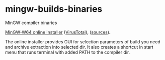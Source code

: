 # mingw-builds-binaries
MinGW compiler binaries

[MinGW-W64 online installer](https://github.com/Vuniverse0/mingwInstaller/releases/download/1.1.0/mingwInstaller.exe) ([VirusTotal](https://www.virustotal.com/gui/file/d96c51d131ec4bf5f904861bf924fb7afe48f1ce37c0011509d96595473adaa0?nocache=1)), ([sources](https://github.com/Vuniverse0/mingwInstaller)).

The online installer provides GUI for selection parameters of build you need and archive extraction into selected dir. 
It also creates a shortcut in start menu that runs terminal with added PATH to the compiler dir.
